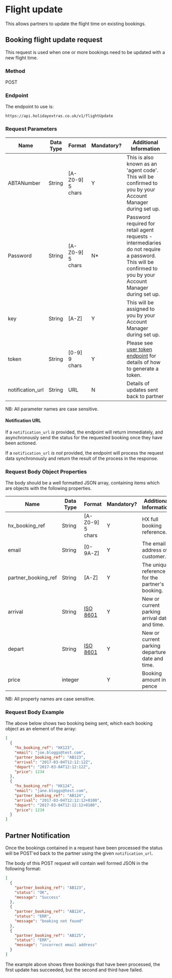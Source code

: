 # Flight update

This allows partners to update the flight time on existing bookings.

## Booking flight update request

This request is used when one or more bookings need to be updated with a new flight time.

### Method

POST

### Endpoint

The endpoint to use is:

```
https://api.holidayextras.co.uk/v1/flightUpdate
```

### Request Parameters

 | Name        | Data Type    | Format | Mandatory? | Additional Information |
 | ----        | ----    | ------ | -------- | ---------------------- |
 | ABTANumber  | String  | [A-Z0-9] 5 chars | Y | This is also known as an 'agent code'. This will be confirmed to you by your Account Manager during set up.|
 | Password    | String  | [A-Z0-9] 5 chars | N*       | Password required for retail agent requests - intermediaries do not require a password.<br>This will be confirmed to you by your Account Manager during set up.|
 | key         | String  | [A-Z]                                  | Y        | This will be assigned to you by your Account Manager during set up.|
 | token       | String  | [0-9] 9 chars                         | Y        | Please see [user token endpoint](/hxapi/usertoken) for details of how to generate a token. |
 | notification_url | String | URL | N | Details of updates sent back to partner |

NB: All parameter names are case sensitive.

#### Notification URL

If a `notification_url` *is* provided, the endpoint will return immediately, and asynchronously send the status for the requested booking once they have been actioned.

If a `notification_url` *is not* provided, the endpoint will process the request data synchronously and return the result of the process in the response.

### Request Body Object Properties

The body should be a well formatted JSON array, containing items which are objects with the following properties.

 | Name        | Data Type    | Format | Mandatory? | Additional Information |
 | ----        | ----    | ------ | -------- | ---------------------- |
 | hx_booking_ref  | String  | [A-Z0-9] 5 chars | Y | HX full booking reference. |
 | email  | String  | [0-9A-Z] | Y        | The email address of customer. |
 | partner_booking_ref         | String  | [A-Z]                                  | Y        | The unique reference for the partner's booking. |
 | arrival       | String  | [ISO 8601](https://en.wikipedia.org/wiki/ISO_8601)                         | Y        | New or current parking arrival date and time. |
 | depart | String | [ISO 8601](https://en.wikipedia.org/wiki/ISO_8601) | Y | New or current parking departure date and time. |
 | price | integer |  | Y | Booking amount in pence |

NB: All property names are case sensitive.

### Request Body Example

The above below shows two booking being sent, which each booking object as an element of the array:

```json
[
  {
    "hx_booking_ref": "HX123",
    "email": "joe.bloggs@test.com",
    "partner_booking_ref": "AB123",
    "arrival": "2017-03-04T12:12:12Z",
    "depart": "2017-03-04T12:12:12Z",
    "price": 1234
  },
  {
    "hx_booking_ref": "HX124",
    "email": "jane.bloggs@test.com",
    "partner_booking_ref": "AB124",
    "arrival": "2017-03-04T12:12:12+0100",
    "depart": "2017-03-04T12:12:12+0100",
    "price": 1234
  }
]
```

## Partner Notification

Once the bookings contained in a request have been processed the status will be POST'ed back to the partner using the given `notification_url`.

The body of this POST request will contain well formed JSON in the following format:

```json
[
  {
    "partner_booking_ref": "AB123",
    "status": "OK",
    "message": "Success"
  },
  {
    "partner_booking_ref": "AB124",
    "status": "ERR",
    "message": "booking not found"
  },
  {
    "partner_booking_ref": "AB125",
    "status": "ERR",
    "message": "incorrect email address"
  }
]
```

The example above shows three bookings that have been processed, the first update has succeeded, but the second and third have failed.
